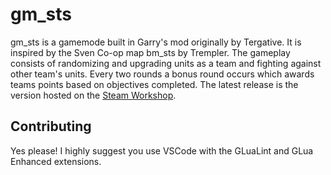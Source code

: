 # gm_sts
gm_sts is a gamemode built in Garry's mod originally by Tergative. It is inspired by the Sven Co-op map bm_sts by Trempler. The gameplay consists of randomizing and upgrading units as a team and fighting against other team's units. Every two rounds a bonus round occurs which awards teams points based on objectives completed. The latest release is the version hosted on the [Steam Workshop](https://steamcommunity.com/sharedfiles/filedetails/?id=2422776877).


## Contributing
Yes please!
I highly suggest you use VSCode with the GLuaLint and GLua Enhanced extensions.